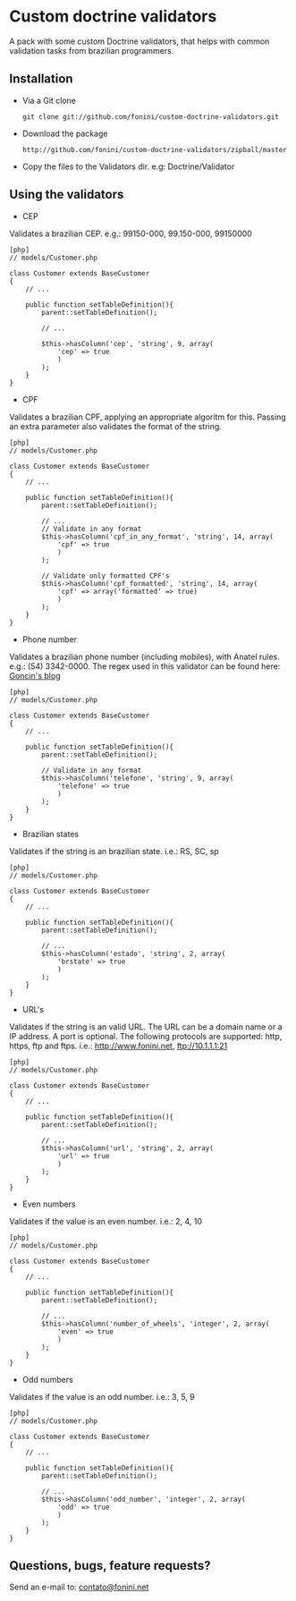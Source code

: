 # Custom doctrine validators #

A pack with some custom Doctrine validators, that helps with common validation tasks from brazilian programmers.


## Installation ##

  * Via a Git clone

        git clone git://github.com/fonini/custom-doctrine-validators.git

  * Download the package

        http://github.com/fonini/custom-doctrine-validators/zipball/master

  * Copy the files to the Validators dir. e.g: Doctrine/Validator

       
## Using the validators ##

* CEP

Validates a brazilian CEP. e.g.: 99150-000, 99.150-000, 99150000
    
    [php]
    // models/Customer.php

    class Customer extends BaseCustomer
    {
        // ...

        public function setTableDefinition(){
            parent::setTableDefinition();

            // ...

            $this->hasColumn('cep', 'string', 9, array(
                'cep' => true
                )
            );
        }
    }


* CPF

Validates a brazilian CPF, applying an appropriate algoritm for this. Passing an extra parameter also validates the format of the string.
    
    [php]
    // models/Customer.php

    class Customer extends BaseCustomer
    {
        // ...

        public function setTableDefinition(){
            parent::setTableDefinition();

            // ...
            // Validate in any format
            $this->hasColumn('cpf_in_any_format', 'string', 14, array(
                'cpf' => true
                )
            );

            // Validate only formatted CPF's
            $this->hasColumn('cpf_formatted', 'string', 14, array(
                'cpf' => array('formatted' => true)
                )
            );
        }
    }


* Phone number

Validates a brazilian phone number (including mobiles), with Anatel rules. e.g.: (54) 3342-0000. The regex used in this validator can be found here:
[Goncin's blog](http://goncin.wordpress.com/2010/08/30/validando-numeros-de-telefone-com-expressoes-regulares)
    
    [php]
    // models/Customer.php

    class Customer extends BaseCustomer
    {
        // ...

        public function setTableDefinition(){
            parent::setTableDefinition();

            // Validate in any format
            $this->hasColumn('telefone', 'string', 9, array(
                'telefone' => true
                )
            );
        }
    }


* Brazilian states

Validates if the string is an brazilian state. 
i.e.: RS, SC, sp
    
    [php]
    // models/Customer.php

    class Customer extends BaseCustomer
    {
        // ...

        public function setTableDefinition(){
            parent::setTableDefinition();

            // ...
            $this->hasColumn('estado', 'string', 2, array(
                'brstate' => true
                )
            );
        }
    }


* URL's

Validates if the string is an valid URL. The URL can be a domain name or a IP address. A port is optional. The following
protocols are supported: http, https, ftp and ftps.
i.e.: http://www.fonini.net, ftp://10.1.1.1:21
    
    [php]
    // models/Customer.php

    class Customer extends BaseCustomer
    {
        // ...

        public function setTableDefinition(){
            parent::setTableDefinition();

            // ...
            $this->hasColumn('url', 'string', 2, array(
                'url' => true
                )
            );
        }
    }


* Even numbers

Validates if the value is an even number.
i.e.: 2, 4, 10
    
    [php]
    // models/Customer.php

    class Customer extends BaseCustomer
    {
        // ...

        public function setTableDefinition(){
            parent::setTableDefinition();

            // ...
            $this->hasColumn('number_of_wheels', 'integer', 2, array(
                'even' => true
                )
            );
        }
    }


* Odd numbers

Validates if the value is an odd number.
i.e.: 3, 5, 9
    
    [php]
    // models/Customer.php

    class Customer extends BaseCustomer
    {
        // ...

        public function setTableDefinition(){
            parent::setTableDefinition();

            // ...
            $this->hasColumn('odd_number', 'integer', 2, array(
                'odd' => true
                )
            );
        }
    }



## Questions, bugs, feature requests? ##

Send an e-mail to: contato@fonini.net
